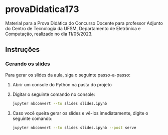 # provaDidatica173

Material para a Prova Didática do Concurso Docente para professor Adjunto do Centro de Tecnologia da UFSM, Departamento de Eletrônica e Computação, realizado no dia 11/05/2023.

## Instruções

### Gerando os slides

Para gerar os slides da aula, siga o seguinte passo-a-passo:

1. Abrir um console do Python na pasta do projeto
2. Digitar o seguinte comando no console:

   ```bash
   jupyter nbconvert --to slides slides.ipynb
   ``` 

3. Caso você queira gerar os slides e vê-los imediatamente, digite o seguinte comando:
   
   ```bash
   jupyter nbconvert --to slides slides.ipynb --post serve
   ``` 